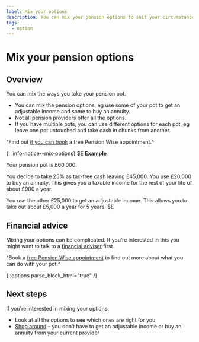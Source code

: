 ```yaml
---
label: Mix your options
description: You can mix your pension options to suit your circumstances at different times during retirement.
tags:
  - option
---
```


# Mix your pension options

## Overview

You can mix the ways you take your pension pot.

- You can mix the pension options, eg use some of your pot to get an adjustable income and some to buy an annuity.
- Not all pension providers offer all the options.
- If you have multiple pots, you can use different options for each pot, eg leave one pot untouched and take cash in chunks from another.

^Find out [if you can book](/en/pension-type-tool) a free Pension Wise appointment.^

{: .info-notice--mix-options}
$E
**Example**

Your pension pot is £60,000.

You decide to take 25% as tax-free cash leaving £45,000. You use £20,000 to buy an annuity. This gives you a taxable income for the rest of your life of about £900 a year.

You use the other £25,000 to get an adjustable income. This allows you to take out about £5,000 a year for 5 years.
$E

## Financial advice

Mixing your options can be complicated. If you’re interested in this you might want to talk to a [financial adviser](/en/financial-advice) first.

^Book a [free Pension Wise appointment](/en/appointments?icn=book-appointment&amp;ici=bottom-mix-options) to find out more about what you can do with your pot.^

{::options parse_block_html="true" /}
<div class="next-steps next-steps--mix-options">

## Next steps

If you’re interested in mixing your options:

- Look at all the options to see which ones are right for you
- [Shop around](/en/shop-around) – you don’t have to get an adjustable income or buy an annuity from your current provider

</div>
